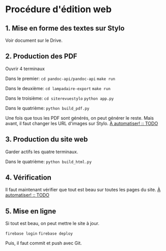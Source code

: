 # Procédure d'édition web

## 1. Mise en forme des textes sur Stylo
Voir document sur le Drive.

## 2. Production des PDF

Ouvrir 4 terminaux

Dans le premier:
``cd pandoc-api/pandoc-api``
``make run``

Dans le deuxième:
``cd lampadaire-export``
``make run``

Dans le troisième:
``cd siterevuestylo``
``python app.py``

Dans le quatrième:
``python build_pdf.py``

Une fois que tous les PDF sont générés, on peut générer le reste. Mais avant, il faut changer les URL d'images sur Stylo. [À automatiser! :: TODO](../TODO.md)

## 3. Production du site web
Garder actifs les quatre terminaux.

Dans le quatrième:
``python build_html.py``

## 4. Vérification

Il faut maintenant vérifier que tout est beau sur toutes les pages du site. [À automatiser! :: TODO](../TODO.md)

## 5. Mise en ligne

Si tout est beau, on peut mettre le site à jour.

``firebase login``
``firebase deploy``

Puis, il faut commit et push avec Git.